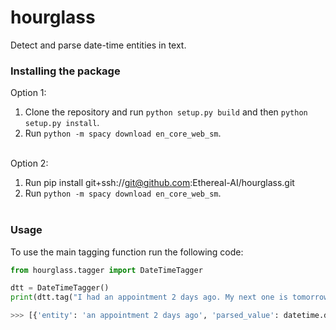 # hourglass

Detect and parse date-time entities in text.

### Installing the package

Option 1:<br>
1. Clone the repository and run `python setup.py build` and then `python setup.py install`.<br>
2. Run `python -m spacy download en_core_web_sm`.<br><br>

Option 2:<br>
1. Run pip install git+ssh://git@github.com:Ethereal-AI/hourglass.git<br>
2. Run `python -m spacy download en_core_web_sm`.<br><br>

### Usage

To use the main tagging function run the following code:
```python
from hourglass.tagger import DateTimeTagger

dtt = DateTimeTagger()
print(dtt.tag("I had an appointment 2 days ago. My next one is tomorrow. 10 days from now, I would be fully vaccinated."))

>>> [{'entity': 'an appointment 2 days ago', 'parsed_value': datetime.datetime(2021, 12, 26, 22, 28, 20, 951975)}, {'entity': 'tomorrow', 'parsed_value': datetime.datetime(2021, 12, 29, 22, 28, 20, 951975)}, {'entity': '10 days', 'parsed_value': datetime.datetime(2022, 1, 7, 22, 28, 20, 951975)}]
```